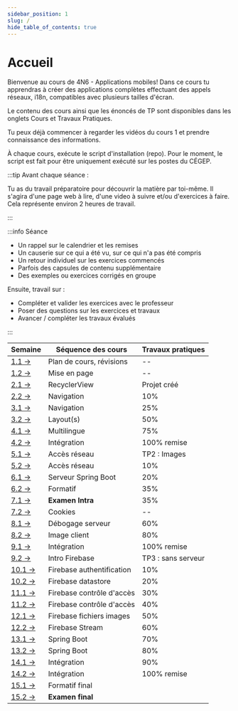 ```yaml
---
sidebar_position: 1
slug: /
hide_table_of_contents: true
---
```


# Accueil

<Row>

<Column>

Bienvenue au cours de 4N6 - Applications mobiles! Dans ce cours tu apprendras à créer des applications complètes effectuant des appels réseaux, i18n, compatibles avec plusieurs tailles d'écran.

Le contenu des cours ainsi que les énoncés de TP sont disponibles dans les onglets Cours et Travaux Pratiques.

Tu peux déjà commencer à regarder les vidéos du cours 1 et prendre connaissance des informations.

À chaque cours, exécute le script d'installation (repo). Pour le moment, le script est fait pour être uniquement exécuté sur les postes du CÉGEP.

</Column>

<Column>

:::tip Avant chaque séance :

Tu as du travail préparatoire pour découvrir la matière par toi-même. Il s'agira d'une page web à lire, d'une video à suivre et/ou d'exercices à faire. Cela représente environ 2 heures de travail.

:::

:::info Séance

- Un rappel sur le calendrier et les remises
- Un causerie sur ce qui a été vu, sur ce qui n'a pas été compris
- Un retour individuel sur les exercices commencés
- Parfois des capsules de contenu supplémentaire
- Des exemples ou exercices corrigés en groupe

Ensuite, travail sur :

- Compléter et valider les exercices avec le professeur
- Poser des questions sur les exercices et travaux
- Avancer / compléter les travaux évalués

:::

</Column>

</Row>


| Semaine                                   | Séquence des cours                    | Travaux pratiques  |
|-------------------------------------------|---------------------------------------|--------------------|
| [1.1 →](cours/revision)                   | Plan de cours, révisions | --                 |
| [1.2 →](cours/mise-en-page)               | Mise en page                          | --                 |
| [2.1 →](cours/recycler-view)              | RecyclerView                          | Projet créé        |
| [2.2 →](cours/navigation)                 | Navigation                            | 10%                |
| [3.1 →](cours/navigation)                 | Navigation                            | 25%                |
| [3.2 →](cours/layout)                     | Layout(s)                          | 50%                |
| [4.1 →](cours/multilingue)                | Multilingue                           | 75%                |
| [4.2 →](cours/integration)                | Intégration                           | 100% remise        |
| [5.1 →](cours/http)                       | Accès réseau                          | TP2 : Images       |
| [5.2 →](cours/http)                       | Accès réseau                          | 10%                |
| [6.1 →](cours/spring)                     | Serveur Spring Boot                   | 20%                |
| [6.2 →](cours/formatif-intra)             | Formatif                              | 35%                |
| [7.1 →](cours/examen)                     | **Examen Intra**                      | 35%                |
| [7.2 →](cours/cookies)                    | Cookies                               | --                 |
| [8.1 →](cours/image-serveur)              | Débogage serveur                         | 60%                |
| [8.2 →](cours/image-client)               | Image client                          | 80%                |
| [9.1 →](cours/integration)                | Intégration                           | 100% remise        |
| [9.2 →](cours/firebase-intro)             | Intro Firebase                        | TP3 : sans serveur |
| [10.1 →](cours/firebase-authentification) | Firebase authentification             | 10%                |
| [10.2 →](cours/firebase-datastore)        | Firebase datastore                    | 20%                |
| [11.1 →](cours/firebase-access-control) | Firebase contrôle d'accès             | 30%                |
| [11.2 →](cours/firebase-access-control) | Firebase contrôle d'accès             | 40%                |
| [12.1 →](cours/firebase-storage)        | Firebase fichiers images              | 50%                |
| [12.2 →](cours/firebase-stream)         | Firebase Stream                       | 60%                |
| [13.1 →](cours/springboot-delete)                   | Spring Boot                           | 70%                |
| [13.2 →](cours/springboot-delete)                   | Spring Boot                           | 80%                |
| [14.1 →](cours/integration)             | Intégration                           | 90%                |
| [14.2 →](cours/integration)             | Intégration                           | 100% remise        |
| [15.1 →](cours/formatif-final)          | Formatif final                        |                    |
| [15.2 →](cours/examen)                  | **Examen final**                      |                    |
